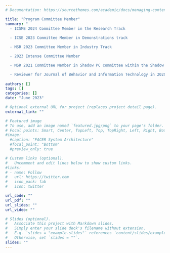 ```yaml
---
# Documentation: https://sourcethemes.com/academic/docs/managing-content/

title: "Program Committee Member"
summary: "
  - ICSME 2024 Committee Member in the Research Track
   
  - ICSE 2023 Committee Member in Demonstrations track

  - MSR 2023 Committee Member in Industry Track

  - 2023 Intense Committee Member

  - MSR 2021 Committee Member in Shadow PC committee within the Shadow PC-track

  - Reviewer for Journal of Behavior and Information Technology in 2020 and 2021 "
  
authors: []
tags: []
categories: []
date: "June 2023"

# Optional external URL for project (replaces project detail page).
external_link: ""

# Featured image
# To use, add an image named `featured.jpg/png` to your page's folder.
# Focal points: Smart, Center, TopLeft, Top, TopRight, Left, Right, BottomLeft, Bottom, BottomRight.
#image:
  #caption: "FACER System Architecture"
  #focal_point: "Bottom"
  #preview_only: true

# Custom links (optional).
#   Uncomment and edit lines below to show custom links.
#links:
# - name: Follow
#   url: https://twitter.com
#   icon_pack: fab
#   icon: twitter

url_code: ""
url_pdf: ""
url_slides: ""
url_video: ""

# Slides (optional).
#   Associate this project with Markdown slides.
#   Simply enter your slide deck's filename without extension.
#   E.g. `slides = "example-slides"` references `content/slides/example-slides.md`.
#   Otherwise, set `slides = ""`.
slides: ""
---
```

